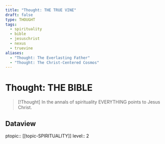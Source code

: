 ```yaml
---
title: "Thought: THE TRUE VINE"
draft: false
type: THOUGHT
tags:
  - spirituality
  - bible
  - jesuschrist
  - nexus
  - truevine
aliases:
  - "Thought: The Everlasting Father"
  - "Thought: The Christ-Centered Cosmos"
---
```

# Thought: THE BIBLE
> [!Thought]
> In the annals of spirituality EVERYTHING points to Jesus Christ.

## Dataview
ptopic:: [[topic-SPIRITUALITY]]
level:: 2
